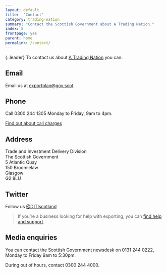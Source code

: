 ```yaml
---
layout: default
title:  "Contact"
category: trading-nation
summary: "Contact the Scottish Government about A Trading Nation."
index: 8
frontpage: yes
parent: home
permalink: /contact/
---
```


{:.leader}
To contact us about [A Trading Nation](https://www.gov.scot/publications/scotland-a-trading-nation/) you can:

## Email
Email us at <exportplan@gov.scot>

## Phone
Call 0300 244 1305 Monday to Friday, 9am to 4pm.

[Find out about call charges](https://www.gov.uk/call-charges)

## Address
Trade and Investment Delivery Division  
The Scottish Government  
5 Atlantic Quay  
150 Broomielaw  
Glasgow  
G2 8LU  

## Twitter
Follow us [@DITIscotland](https://twitter.com/ditiscotland?lang=en)

> If you’re a business looking for help with exporting, you can [find help and support](https://tradingnation.mygov.scot/help-for-businesses/).


## Media enquiries
You can contact the Scottish Government newsdesk on 0131 244 0222, Monday to Friday 9am to 5:30pm.

During out of hours, contact 0300 244 4000.

